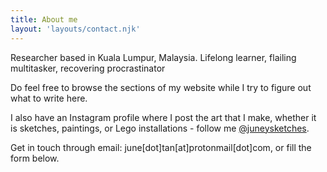 ```yaml
---
title: About me
layout: 'layouts/contact.njk'
---
```


Researcher based in Kuala Lumpur, Malaysia. Lifelong learner, flailing multitasker, recovering procrastinator

Do feel free to browse the sections of my website while I try to figure out what to write here. 

I also have an Instagram profile where I post the art that I make, whether it is sketches, paintings, or Lego installations - follow me [@juneysketches](https://instagram.com/juneysketches).  

Get in touch through email: june[dot]tan[at]protonmail[dot]com, or fill the form below.

